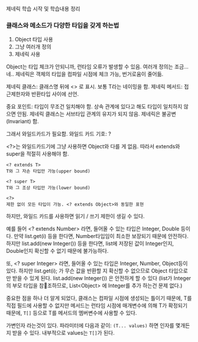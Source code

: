제네릭 학습 시작 및 학습내용 정리

### 클래스와 메소드가 다양한 타입을 갖게 하는법
1. Object 타입 사용
2. 그냥 여러개 정의
3. 제네릭 사용

Object는 타입 체크가 안되니까, 런타임 오류가 발생할 수 있음.
여러개 정의는 조금... 네..
제네릭은 객체의 타입을 컴파일 시점에 체크 가능, 번거로움이 줄어듦.

제네릭 클래스: 클래스명 뒤에 <> 로 표시. 보통 T라는 네이밍을 함.
제네릭 메서드: 접근제한자와 반환타입 사이에 선언.

중요 포인트: 타입이 무조건 일치해야 함. 상속 관계에 있다고 해도 타입이 일치하지 않으면 안됨. 제네릭 클래스는 서브타입 관계의 유지가 되지 않음. 제네릭은 불공변(Invariant) 함.

그래서 와일드카드가 필요함.
와일드 카드 기호: ?


\<?\>는 와일드카드기에 그냥 사용하면 Object와 다를 게 없음. 따라서 extends와 super을 적절히 사용해야 함.

```
<? extends T>
T와 그 자손 타입만 가능(upper bound)  
  
<? super T>
T와 그 조상 타입만 가능(lower bound)  

<?>
제한 없이 모든 타입이 가능. <? extends Object>와 동일한 표현
```

하지만, 와일드 카드를 사용하면 읽기 / 쓰기 제한이 생길 수 있다.

예를 들어 \<? extends Number> 라면, 들어올 수 있는 타입은 Integer, Double 등이다.
만약 list.get(i) 등을 한다면, Number타입임이 최소한 보장되기 때문에 안전하다.
하지만 list.add(new Integer()) 등을 한다면, list에 저장된 값이 Integer인지, Double인지 확신할 수 없기 때문에 불가능하다.

또, \<? super Integer> 라면, 들어올 수 있는 타입은 Integer, Number, Object등이 있다.
하지만 list.get(i); 가 무슨 값을 반환할 지 확신할 수 없으므로 Object 타입으로만 받을 수 있게 된다.
list.add(new Integer()) 은 안전하게 할 수 있다 (list가 Integer의 부모 타입을 참조하므로, List\<Object>  에 Integer를 추가 하는건 문제 없다.)


중요한 점을 하나 더 알게 되었다, 클래스는 컴파일 시점에 생성되는 틀이기 때문에, T를 직접 필드에 사용할 수 없지만 메서드는 런타임 시점에 매개변수에 의해 T가 확정되기 때문에, `T[]` 등으로 T를 메서드의 멤버변수에 사용할 수 있다.


가변인자 라는것이 있다. 파라미터에 다음과 같이: `(T... values)` 하면 인자를 몇개든지 받을 수 있다.
내부적으로 values는 `T[]`가 된다.

